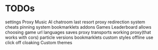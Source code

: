 # TODOs

settings
Proxy
Music
AI
chatroom
last resort proxy
redirection system
cheats
pinning system
bookmarklets
addons
Games Leaderboard
allows choosing game url
languages
saves
proxy transports
working proxy(that works with cors)
particle versions
bookmarklets
custom styles
offline use
click off cloaking
Custom themes